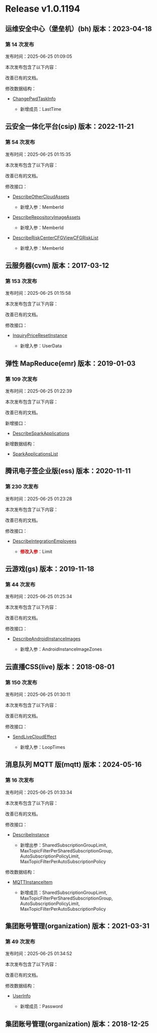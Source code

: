 # Release v1.0.1194

## 运维安全中心（堡垒机）(bh) 版本：2023-04-18

### 第 14 次发布

发布时间：2025-06-25 01:09:05

本次发布包含了以下内容：

改善已有的文档。

修改数据结构：

* [ChangePwdTaskInfo](https://cloud.tencent.com/document/api/1025/74416#ChangePwdTaskInfo)

	* 新增成员：LastTime




## 云安全一体化平台(csip) 版本：2022-11-21

### 第 54 次发布

发布时间：2025-06-25 01:15:35

本次发布包含了以下内容：

改善已有的文档。

修改接口：

* [DescribeOtherCloudAssets](https://cloud.tencent.com/document/api/664/120041)

	* 新增入参：MemberId

* [DescribeRepositoryImageAssets](https://cloud.tencent.com/document/api/664/120040)

	* 新增入参：MemberId

* [DescribeRiskCenterCFGViewCFGRiskList](https://cloud.tencent.com/document/api/664/120038)

	* 新增入参：MemberId




## 云服务器(cvm) 版本：2017-03-12

### 第 153 次发布

发布时间：2025-06-25 01:15:58

本次发布包含了以下内容：

改善已有的文档。

修改接口：

* [InquiryPriceResetInstance](https://cloud.tencent.com/document/api/213/15747)

	* 新增入参：UserData




## 弹性 MapReduce(emr) 版本：2019-01-03

### 第 109 次发布

发布时间：2025-06-25 01:22:39

本次发布包含了以下内容：

改善已有的文档。

新增接口：

* [DescribeSparkApplications](https://cloud.tencent.com/document/api/589/120098)

新增数据结构：

* [SparkApplicationsList](https://cloud.tencent.com/document/api/589/33981#SparkApplicationsList)



## 腾讯电子签企业版(ess) 版本：2020-11-11

### 第 230 次发布

发布时间：2025-06-25 01:23:28

本次发布包含了以下内容：

改善已有的文档。

修改接口：

* [DescribeIntegrationEmployees](https://cloud.tencent.com/document/api/1323/81115)

	* <font color="#dd0000">**修改入参**：</font>Limit




## 云游戏(gs) 版本：2019-11-18

### 第 44 次发布

发布时间：2025-06-25 01:25:34

本次发布包含了以下内容：

改善已有的文档。

修改接口：

* [DescribeAndroidInstanceImages](https://cloud.tencent.com/document/api/1162/117234)

	* 新增入参：AndroidInstanceImageZones




## 云直播CSS(live) 版本：2018-08-01

### 第 150 次发布

发布时间：2025-06-25 01:30:11

本次发布包含了以下内容：

改善已有的文档。

修改接口：

* [SendLiveCloudEffect](https://cloud.tencent.com/document/api/267/119995)

	* 新增入参：LoopTimes




## 消息队列 MQTT 版(mqtt) 版本：2024-05-16

### 第 16 次发布

发布时间：2025-06-25 01:33:34

本次发布包含了以下内容：

改善已有的文档。

修改接口：

* [DescribeInstance](https://cloud.tencent.com/document/api/1778/111030)

	* 新增出参：SharedSubscriptionGroupLimit, MaxTopicFilterPerSharedSubscriptionGroup, AutoSubscriptionPolicyLimit, MaxTopicFilterPerAutoSubscriptionPolicy


修改数据结构：

* [MQTTInstanceItem](https://cloud.tencent.com/document/api/1778/111031#MQTTInstanceItem)

	* 新增成员：SharedSubscriptionGroupLimit, MaxTopicFilterPerSharedSubscriptionGroup, AutoSubscriptionPolicyLimit, MaxTopicFilterPerAutoSubscriptionPolicy




## 集团账号管理(organization) 版本：2021-03-31

### 第 49 次发布

发布时间：2025-06-25 01:34:52

本次发布包含了以下内容：

改善已有的文档。

修改数据结构：

* [UserInfo](https://cloud.tencent.com/document/api/850/67060#UserInfo)

	* 新增成员：Password




## 集团账号管理(organization) 版本：2018-12-25




